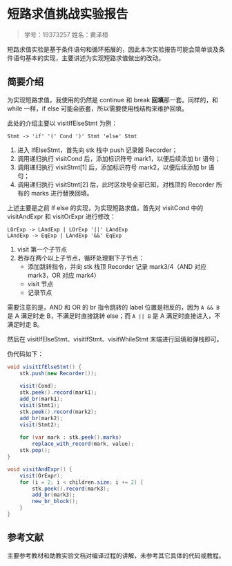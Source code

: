 # 短路求值挑战实验报告

> 学号：19373257 姓名：黄泽桓

短路求值实验是基于条件语句和循环拓展的，因此本次实验报告可能会简单谈及条件语句基本的实现，主要讲述为实现短路求值做出的改动。

## 简要介绍

为实现短路求值，我使用的仍然是 continue 和 break **回填**那一套。同样的，和 while 一样，if else 可能会嵌套，所以需要使用栈结构来维护回填。

此处的介绍主要以 visitIfElseStmt 为例：

```grammar
Stmt -> 'if' '(' Cond ')' Stmt 'else' Stmt
```

1. 进入 IfElseStmt，首先向 stk 栈中 push 记录器 Recorder；
2. 调用递归执行 visitCond 后，添加标识符号 mark1，以便后续添加 br 语句；
3. 调用递归执行 visitStmt[1] 后，添加标识符号 mark2，以便后续添加 br 语句；
4. 调用递归执行 visitStmt[2] 后，此时区块号全部已知，对栈顶的 Recorder 所有的 marks 进行替换回填。

上述主要是之前 If else 的实现，为实现短路求值，首先对 visitCond 中的 visitAndExpr 和 visitOrExpr 进行修改：

```grammar
LOrExp -> LAndExp | LOrExp '||' LAndExp
LAndExp -> EqExp | LAndExp '&&' EqExp
```

1. visit 第一个子节点
2. 若存在两个以上子节点，循环处理剩下子节点：
   - 添加跳转指令，并向 stk 栈顶 Recorder 记录 mark3/4（AND 对应 mark3，OR 对应 mark4）
   - visit 节点
   - 记录节点

需要注意的是，AND 和 OR 的 br 指令跳转的 label 位置是相反的，因为 `A && B` 是 A 满足时走 B，不满足时直接跳转 else；而 `A || B` 是 A 满足时直接进入，不满足时走 B。

然后在 visitIfElseStmt、visitIfStmt、visitWhileStmt 末端进行回填和弹栈即可。

伪代码如下：

```java
void visitIfElseStmt() {
    stk.push(new Recorder());
    
    visit(Cond);
    stk.peek().record(mark1);
    add_br(mark1);
    visit(Stmt1);
    stk.peek().record(mark2);
   	add_br(mark2);
    visit(Stmt2);
    
    for (var mark : stk.peek().marks)
        replace_with_record(mark, value);
    stk.pop();
}
```

```java
void visitAndExpr() {
    visit(OrExpr);
    for (i = 2; i < children.size; i += 2) {
        stk.peek().record(mark3);
        add_br(mark3);
        new_br_block();
    }
}
```

## 参考文献


主要参考教材和助教实验文档对编译过程的讲解，未参考其它具体的代码或教程。

